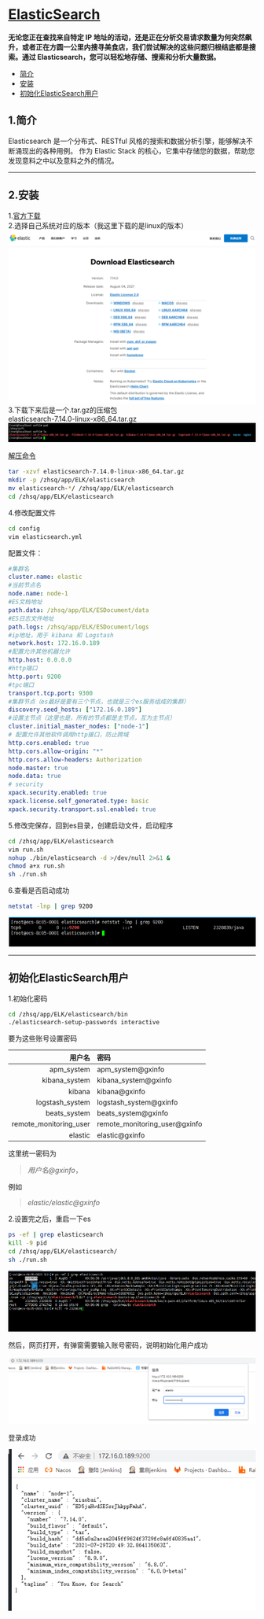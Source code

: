 # [ElasticSearch](https://www.elastic.co/cn/elasticsearch/ "ElasticSearch")

**无论您正在查找来自特定 IP 地址的活动，还是正在分析交易请求数量为何突然飙升，或者正在方圆一公里内搜寻美食店，我们尝试解决的这些问题归根结底都是搜索。通过 Elasticsearch，您可以轻松地存储、搜索和分析大量数据。**
<!-- TOC depthfrom:2 -->

- [简介](#%E7%AE%80%E4%BB%8B)
- [安装](#%E5%AE%89%E8%A3%85)
- [初始化ElasticSearch用户](#%E5%88%9D%E5%A7%8B%E5%8C%96elasticsearch%E7%94%A8%E6%88%B7)

<!-- /TOC -->

## 1.简介

Elasticsearch 是一个分布式、RESTful 风格的搜索和数据分析引擎，能够解决不断涌现出的各种用例。 作为 Elastic Stack 的核心，它集中存储您的数据，帮助您发现意料之中以及意料之外的情况。  

---

## 2.安装

1.[官方下载](https://www.elastic.co/cn/downloads/elasticsearch)  
2.选择自己系统对应的版本（我这里下载的是linux的版本）  
![图片](../../../images/download-elasticsearch.png)
3.下载下来后是一个.tar.gz的压缩包  
elasticsearch-7.14.0-linux-x86_64.tar.gz  
![图片](../../../images/softs.png)

[解压命令](https://www.runoob.com/linux/linux-comm-tar.html)

```bash
tar -xzvf elasticsearch-7.14.0-linux-x86_64.tar.gz
mkdir -p /zhsq/app/ELK/elasticsearch
mv elasticsearch-*/ /zhsq/app/ELK/elasticsearch
cd /zhsq/app/ELK/elasticsearch
```

4.修改配置文件

```bash
cd config
vim elasticsearch.yml
```

配置文件：

``` yaml
#集群名
cluster.name: elastic
#当前节点名
node.name: node-1
#ES文档地址
path.data: /zhsq/app/ELK/ESDocument/data
#ES日志文件地址
path.logs: /zhsq/app/ELK/ESDocument/logs
#ip地址，用于 kibana 和 Logstash
network.host: 172.16.0.189
#配置允许其他机器允许
http.host: 0.0.0.0
#http端口
http.port: 9200
#tpc端口
transport.tcp.port: 9300
#集群节点（es最好是要有三个节点，也就是三个es服务组成的集群）
discovery.seed_hosts: ["172.16.0.189"]
#设置主节点（这里也是，所有的节点都是主节点，互为主节点）
cluster.initial_master_nodes: ["node-1"]
# 配置允许其他软件调用http接口，防止跨域
http.cors.enabled: true
http.cors.allow-origin: "*"
http.cors.allow-headers: Authorization
node.master: true
node.data: true
# security 
xpack.security.enabled: true
xpack.license.self_generated.type: basic
xpack.security.transport.ssl.enabled: true
```

5.修改完保存，回到es目录，创建启动文件，启动程序

```bash
cd /zhsq/app/ELK/elasticsearch
vim run.sh
nohup ./bin/elasticsearch -d >/dev/null 2>&1 &
chmod a+x run.sh
sh ./run.sh
```

6.查看是否启动成功

```bash
netstat -lnp | grep 9200
```

![查看是否启动成功](../../../images/ESStarted.png)

---

## 初始化ElasticSearch用户

1.初始化密码

```bash
cd /zhsq/app/ELK/elasticsearch/bin
./elasticsearch-setup-passwords interactive
```

要为这些账号设置密码

| 用户名 | 密码
| --------: | :-------
| apm_system | apm_system@gxinfo
| kibana_system | kibana_system@gxinfo
| kibana | kibana@gxinfo
| logstash_system | logstash_system@gxinfo
| beats_system | beats_system@gxinfo
| remote_monitoring_user | remote_monitoring_user@gxinfo
| elastic | elastic@gxinfo

这里统一密码为

>*用户名@gxinfo*，

例如

>*elastic/elastic@gxinfo*

2.设置完之后，重启一下es

```bash
ps -ef | grep elasticsearch
kill -9 pid
cd /zhsq/app/ELK/elasticsearch/
sh ./run.sh
```

![杀进程](../../../images/killes.png)

然后，网页打开，有弹窗需要输入账号密码，说明初始化用户成功

![登录](../../../images/eslogin.png)

登录成功  

![登录成功](../../../images/eslogined.png)

